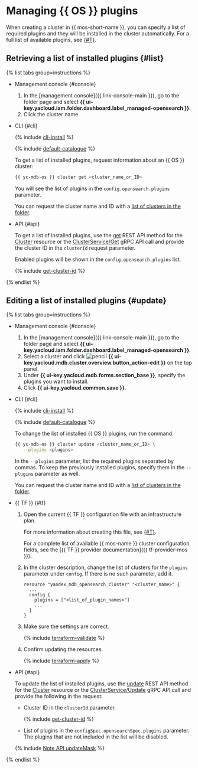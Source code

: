 # Managing {{ OS }} plugins

When creating a cluster in {{ mos-short-name }}, you can specify a list of required plugins and they will be installed in the cluster automatically. For a full list of available plugins, see [{#T}](../concepts/plugins.md#opensearch).

## Retrieving a list of installed plugins {#list}

{% list tabs group=instructions %}

- Management console {#console}

   1. In the [management console]({{ link-console-main }}), go to the folder page and select **{{ ui-key.yacloud.iam.folder.dashboard.label_managed-opensearch }}**.
   1. Click the cluster name.

- CLI {#cli}

   {% include [cli-install](../../_includes/cli-install.md) %}

   {% include [default-catalogue](../../_includes/default-catalogue.md) %}

   To get a list of installed plugins, request information about an {{ OS }} cluster:

   ```bash
   {{ yc-mdb-os }} cluster get <cluster_name_or_ID>
   ```

   You will see the list of plugins in the `config.opensearch.plugins` parameter.

   You can request the cluster name and ID with a [list of clusters in the folder](cluster-list.md#list-clusters).

- API {#api}

   To get a list of installed plugins, use the [get](../api-ref/Cluster/get.md) REST API method for the [Cluster](../api-ref/Cluster/index.md) resource or the [ClusterService/Get](../api-ref/grpc/cluster_service.md#Get) gRPC API call and provide the cluster ID in the `clusterId` request parameter.

   Enabled plugins will be shown in the `config.opensearch.plugins` list.

   {% include [get-cluster-id](../../_includes/managed-opensearch/get-cluster-id.md) %}

{% endlist %}

## Editing a list of installed plugins {#update}

{% list tabs group=instructions %}

- Management console {#console}

   1. In the [management console]({{ link-console-main }}), go to the folder page and select **{{ ui-key.yacloud.iam.folder.dashboard.label_managed-opensearch }}**.
   1. Select a cluster and click ![pencil](../../_assets/console-icons/pencil.svg) **{{ ui-key.yacloud.mdb.cluster.overview.button_action-edit }}** on the top panel.
   1. Under **{{ ui-key.yacloud.mdb.forms.section_base }}**, specify the plugins you want to install.
   1. Click **{{ ui-key.yacloud.common.save }}**.

- CLI {#cli}

   {% include [cli-install](../../_includes/cli-install.md) %}

   {% include [default-catalogue](../../_includes/default-catalogue.md) %}

   To change the list of installed {{ OS }} plugins, run the command:

   ```bash
   {{ yc-mdb-os }} cluster update <cluster_name_or_ID> \
      --plugins <plugins>
   ```

   In the `--plugins` parameter, list the required plugins separated by commas. To keep the previously installed plugins, specify them in the `--plugins` parameter as well.

   You can request the cluster name and ID with a [list of clusters in the folder](cluster-list.md#list-clusters).

- {{ TF }} {#tf}

   1. Open the current {{ TF }} configuration file with an infrastructure plan.

      For more information about creating this file, see [{#T}](cluster-create.md).

      For a complete list of available {{ mos-name }} cluster configuration fields, see the [{{ TF }} provider documentation]({{ tf-provider-mos }}).

   1. In the cluster description, change the list of clusters for the `plugins` parameter under `config`. If there is no such parameter, add it.

      ```hcl
      resource "yandex_mdb_opensearch_cluster" "<cluster_name>" {
        ...
        config {
          plugins = ["<list_of_plugin_names>"]
          ...
        }
      }
      ```

   1. Make sure the settings are correct.

      {% include [terraform-validate](../../_includes/mdb/terraform/validate.md) %}

   1. Confirm updating the resources.

      {% include [terraform-apply](../../_includes/mdb/terraform/apply.md) %}

- API {#api}

   To update the list of installed plugins, use the [update](../api-ref/Cluster/update.md) REST API method for the [Cluster](../api-ref/Cluster/index.md) resource or the [ClusterService/Update](../api-ref/grpc/cluster_service.md#Update) gRPC API call and provide the following in the request:

   * Cluster ID in the `clusterId` parameter.

      {% include [get-cluster-id](../../_includes/managed-opensearch/get-cluster-id.md) %}

   * List of plugins in the `configSpec.opensearchSpec.plugins` parameter. The plugins that are not included in the list will be disabled.

   {% include [Note API updateMask](../../_includes/note-api-updatemask.md) %}

{% endlist %}
